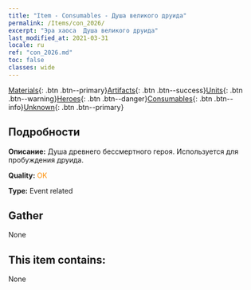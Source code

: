 ```yaml
---
title: "Item - Consumables - Душа великого друида"
permalink: /Items/con_2026/
excerpt: "Эра хаоса  Душа великого друида"
last_modified_at: 2021-03-31
locale: ru
ref: "con_2026.md"
toc: false
classes: wide
---
```

 [Materials](/ru/Items/){: .btn .btn--primary}[Artifacts](/ru/Items/Artifacts/){: .btn .btn--success}[Units](/ru/Items/Units/){: .btn .btn--warning}[Heroes](/ru/Items/Heroes/){: .btn .btn--danger}[Consumables](/ru/Items/Consumables/){: .btn .btn--info}[Unknown](/ru/Items/Unknown/){: .btn .btn--primary}

## Подробности
 **Описание:** Душа древнего бессмертного героя. Используется для пробуждения друида.

 **Quality:** <span style="color: #FF8C00">OK</span>

 **Type:** Event related

## Gather

  None

## This item contains:

  None

